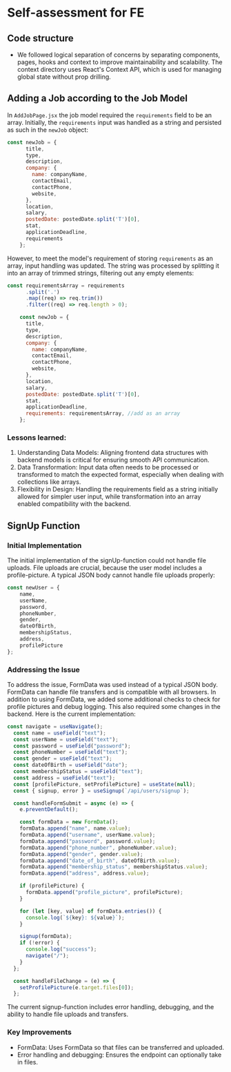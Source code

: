 # Self-assessment for FE

## Code structure
- We followed logical separation of concerns by separating components, pages, hooks and context to improve maintainability and scalability. The context directory uses React's Context API, which is used for managing global state without prop drilling.  

## Adding a Job according to the Job Model

In ``AddJobPage.jsx`` the job model required the ``requirements`` field to be an array. Initially, the ``requirements`` input was handled as a string and persisted as such in the ``newJob`` object:
```js
const newJob = {
      title,
      type,
      description,
      company: {
        name: companyName,
        contactEmail,
        contactPhone,
        website,
      },
      location,
      salary,
      postedDate: postedDate.split('T')[0],
      stat,
      applicationDeadline,
      requirements
    };
```

However, to meet the model's requirement of storing ``requirements`` as an array, input handling was updated. The string was processed by splitting it into an array of trimmed strings, filtering out any empty elements:

```js
const requirementsArray = requirements
      .split('.') 
      .map((req) => req.trim()) 
      .filter((req) => req.length > 0);

    const newJob = {
      title,
      type,
      description,
      company: {
        name: companyName,
        contactEmail,
        contactPhone,
        website,
      },
      location,
      salary,
      postedDate: postedDate.split('T')[0],
      stat,
      applicationDeadline,
      requirements: requirementsArray, //add as an array
    };
```

### Lessons learned:
1. Understanding Data Models: Aligning frontend data structures with backend models is critical for ensuring smooth API communication.
2. Data Transformation: Input data often needs to be processed or transformed to match the expected format, especially when dealing with collections like arrays.
3. Flexibility in Design: Handling the requirements field as a string initially allowed for simpler user input, while transformation into an array enabled compatibility with the backend.

## SignUp Function

### Initial Implementation

The initial implementation of the signUp-function could not handle file uploads. File uploads are crucial, because the user model includes a profile-picture. A typical JSON body cannot handle file uploads properly:

```js
const newUser = {
    name,
    userName,
    password,
    phoneNumber,
    gender,
    dateOfBirth,
    membershipStatus,
    address,
    profilePicture
};
```

### Addressing the Issue

To address the issue, FormData was used instead of a typical JSON body. FormData can handle file transfers and is compatible with all browsers. In addition to using FormData, we added some additional checks to check for profile pictures and debug logging. This also required some changes in the backend. Here is the current implementation:

```js
const navigate = useNavigate();
  const name = useField("text");
  const userName = useField("text");
  const password = useField("password");
  const phoneNumber = useField("text");
  const gender = useField("text");
  const dateOfBirth = useField("date");
  const membershipStatus = useField("text");
  const address = useField("text");
  const [profilePicture, setProfilePicture] = useState(null);
  const { signup, error } = useSignup(`/api/users/signup`);

  const handleFormSubmit = async (e) => {
    e.preventDefault();

    const formData = new FormData();
    formData.append("name", name.value);
    formData.append("username", userName.value);
    formData.append("password", password.value);
    formData.append("phone_number", phoneNumber.value);
    formData.append("gender", gender.value);
    formData.append("date_of_birth", dateOfBirth.value);
    formData.append("membership_status", membershipStatus.value);
    formData.append("address", address.value);

    if (profilePicture) {
      formData.append("profile_picture", profilePicture);
    }

    for (let [key, value] of formData.entries()) {
      console.log(`${key}: ${value}`);
    }

    signup(formData);
    if (!error) {
      console.log("success");
      navigate("/");
    }
  };

  const handleFileChange = (e) => {
    setProfilePicture(e.target.files[0]);
  };
```

The current signup-function includes error handling, debugging, and the ability to handle file uploads and transfers.

### Key Improvements

- FormData: Uses FormData so that files can be transferred and uploaded.
- Error handling and debugging: Ensures the endpoint can optionally take in files.
